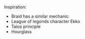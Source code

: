 ﻿
Inspiration:
 - Braid has a similar mechanic
 - League of legonds character Ekko
 - Talos principle
 - Hourglass